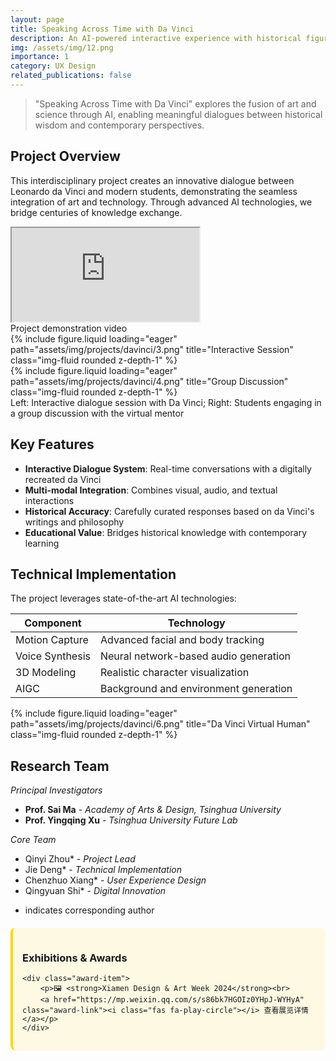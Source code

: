 ```yaml
---
layout: page
title: Speaking Across Time with Da Vinci
description: An AI-powered interactive experience with historical figures
img: /assets/img/12.png
importance: 1
category: UX Design
related_publications: false
---
```




> "Speaking Across Time with Da Vinci" explores the fusion of art and science through AI, enabling meaningful dialogues between historical wisdom and contemporary perspectives.

## Project Overview

This interdisciplinary project creates an innovative dialogue between Leonardo da Vinci and modern students, demonstrating the seamless integration of art and technology. Through advanced AI technologies, we bridge centuries of knowledge exchange.


<div class="row">
    <div class="col-sm mt-3 mt-md-0">
        <div class="embed-responsive embed-responsive-16by9">
            <iframe 
                class="embed-responsive-item" 
                src="https://www.youtube.com/embed/4Mi8C2MqpOk" 
                allowfullscreen>
            </iframe>
        </div>
    </div>
</div>
<div class="caption">
    Project demonstration video
</div>

<div class="row">
    <div class="col-sm-6 mt-3 mt-md-0">
        {% include figure.liquid loading="eager" path="assets/img/projects/davinci/3.png" title="Interactive Session" class="img-fluid rounded z-depth-1" %}
    </div>
    <div class="col-sm-6 mt-3 mt-md-0">
        {% include figure.liquid loading="eager" path="assets/img/projects/davinci/4.png" title="Group Discussion" class="img-fluid rounded z-depth-1" %}
    </div>
</div>
<div class="caption">
    Left: Interactive dialogue session with Da Vinci; Right: Students engaging in a group discussion with the virtual mentor
</div>

## Key Features

- **Interactive Dialogue System**: Real-time conversations with a digitally recreated da Vinci
- **Multi-modal Integration**: Combines visual, audio, and textual interactions
- **Historical Accuracy**: Carefully curated responses based on da Vinci's writings and philosophy
- **Educational Value**: Bridges historical knowledge with contemporary learning

## Technical Implementation

The project leverages state-of-the-art AI technologies:

| Component | Technology |
|-----------|------------|
| Motion Capture | Advanced facial and body tracking |
| Voice Synthesis | Neural network-based audio generation |
| 3D Modeling | Realistic character visualization |
| AIGC | Background and environment generation |

<div class="row">
    <div class="col-sm-12 mt-3 mt-md-0">
        {% include figure.liquid loading="eager" path="assets/img/projects/davinci/6.png" title="Da Vinci Virtual Human" class="img-fluid rounded z-depth-1" %}
    </div>
</div>

## Research Team

*Principal Investigators*
- **Prof. Sai Ma** - *Academy of Arts & Design, Tsinghua University*
- **Prof. Yingqing Xu** - *Tsinghua University Future Lab*

*Core Team*
- Qinyi Zhou* - *Project Lead*
- Jie Deng* - *Technical Implementation*
- Chenzhuo Xiang* - *User Experience Design*
- Qingyuan Shi* - *Digital Innovation*
* indicates corresponding author



<div class="awards-section">
    <h3><i class="fas fa-trophy"></i> Exhibitions & Awards</h3>

    <div class="award-item">
        <p>🖼️ <strong>Xiamen Design & Art Week 2024</strong><br>
        <a href="https://mp.weixin.qq.com/s/s86bk7HGOIz0YHpJ-WYHyA" class="award-link"><i class="fas fa-play-circle"></i> 查看展览详情</a></p>
    </div>
</div>

<style>
.awards-section {
    margin: 20px 0;
    padding: 15px;
    border-radius: 8px;
    background-color: rgba(255, 215, 0, 0.1);
    border-left: 4px solid #FFD700;
}

.award-item {
    margin: 15px 0;
}

.award-link {
    display: inline-block;
    margin-top: 5px;
    color: #1976d2;
    text-decoration: none;
}

.award-link:hover {
    text-decoration: underline;
}
</style>


<script src="/assets/js/smallImages.js"></script>
<script src="/assets/js/adjustImages.js"></script>